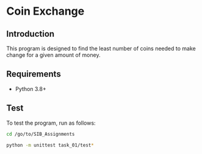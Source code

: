 # Coin Exchange

## Introduction

This program is designed to find the least number of coins needed to make change for a given amount of money.


## Requirements

- Python 3.8+


## Test

To test the program, run as follows:

```bash
cd /go/to/SIB_Assignments

python -m unittest task_01/test*
```